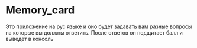 # Memory_card
Это приложение на рус языке и оно будет задавать вам разные вопросы на которые вы должны ответить. После ответов он подщитает балл и выведет в консоль
